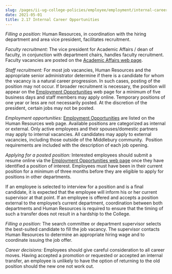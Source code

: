 ```yaml
---
slug: /pages/ii-ug-college-policies/employee/employment/internal-career
date: 2021-05-01
title: 2.17 Internal Career Opportunities
---
```

_Filling a position:_ Human Resources, in coordination with the hiring department and area vice president, facilitates recruitment.

_Faculty recruitment:_ The vice president for Academic Affairs / dean of faculty, in conjunction with department chairs, handles faculty recruitment. Faculty vacancies are posted on the [Academic Affairs web page](https://www.middlebury.edu/academics/administration/prospective_faculty/employment).

_Staff recruitment:_ For most job vacancies, Human Resources and the appropriate senior administrator determine if there is a candidate for whom the vacancy is a natural career progression. In such cases, posting of the position may not occur. If broader recruitment is necessary, the position will appear on the [Employment Opportunities](https://go.middlebury.edu/hr?jobs) web page for a minimum of five business days and staff members may apply online. Temporary positions of one year or less are not necessarily posted. At the discretion of the president, certain jobs may not be posted.

_Employment opportunities:_ [Employment Opportunities](https://go.middlebury.edu/hr?jobs) are listed on the Human Resources web page. Available positions are categorized as internal or external. Only active employees and their spouses/domestic partners may apply to internal vacancies. All candidates may apply to external vacancies, including those outside of the Middlebury community.  Position requirements are included with the description of each job opening.

_Applying for a posted position:_ Interested employees should submit a resume online via the [Employment Opportunities web page](https://www.middlebury.edu/offices/business/hr/jobseeker) once they have identified a position of interest. Employees must have been in their current position for a minimum of three months before they are eligible to apply for positions in other departments.

If an employee is selected to interview for a position and is a final candidate, it is expected that the employee will inform his or her current supervisor at that point. If an employee is offered and accepts a position external to the employee’s current department, coordination between both departments and Human Resources is required to ensure that the timing of such a transfer does not result in a hardship to the College.

_Filling a position:_ The search committee or department supervisor selects the best-suited candidate to fill the job vacancy. The supervisor contacts Human Resources to determine an appropriate hiring wage and to coordinate issuing the job offer.

_Career decisions:_ Employees should give careful consideration to all career moves. Having accepted a promotion or requested or accepted an internal transfer, an employee is unlikely to have the option of returning to the old position should the new one not work out.
